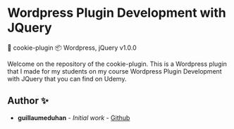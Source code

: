 # Wordpress Plugin Development with JQuery

🦾 cookie-plugin
📦 Wordpress, jQuery
v1.0.0

Welcome on the repository of the cookie-plugin. This is a Wordpress plugin that I made for my students on my course Wordpress Plugin Development with JQuery that you can find on Udemy.

## Author ✨

- **guillaumeduhan** - _Initial work_ - [Github](https://github.com/guillaumeduhan)
